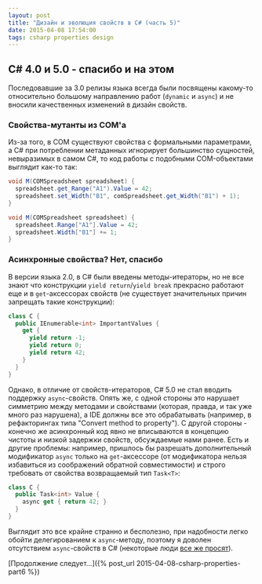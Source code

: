 ```yaml
---
layout: post
title: "Дизайн и эволюция свойств в C# (часть 5)"
date: 2015-04-08 17:54:00
tags: csharp properties design
---
```


## C# 4.0 и 5.0 - спасибо и на этом

Последовавшие за 3.0 релизы языка всегда были посвящены какому-то относительно большому направлению работ (`dynamic` и `async`) и не вносили качественных изменений в дизайн свойств.

### Свойства-мутанты из COM'а

Из-за того, в COM существуют свойства с формальными параметрами, а C# при потреблении метаданных игнорирует большинство сущностей, невыразимых в самом C#, то код работы с подобными COM-объектами выглядит как-то так:

```c#
void M(COMSpreadsheet spreadsheet) {
  spreadsheet.get_Range("A1").Value = 42;
  spreadsheet.set_Width("B1", comSpreadsheet.get_Width("B1") + 1);
}
```

```c#
void M(COMSpreadsheet spreadsheet) {
  spreadsheet.Range["A1"].Value = 42;
  spreadsheet.Width["B1"] += 1;
}
```

### Асинхронные свойства? Нет, спасибо

В версии языка 2.0, в C# были введены методы-итераторы, но не все знают что конструкции `yield return`/`yield break` прекрасно работают еще и в `get`-аксессорах свойств (не существует значительных причин запрещать такие конструкции):

```c#
class C {
  public IEnumerable<int> ImportantValues {
    get {
      yield return -1;
      yield return 0;
      yield return 42;
    }
  }
}
```

Однако, в отличие от свойств-итераторов, C# 5.0 не стал вводить поддержку `async`-свойств. Опять же, с одной стороны это нарушает симметрию между методами и свойствами (которая, правда, и так уже много раз нарушена), а IDE должны все это обрабатывать (например, в рефакторингах типа "Convert method to property"). С другой стороны - конечно же асинхронный код явно не вписываются в концепцию чистоты и низкой задержки свойств, обсуждаемые нами ранее. Есть и другие проблемы: например, пришлось бы разрешать дополнительный модификатор `async` только на `get`-аксессоре (от модификатора нельзя избавиться из соображений обратной совместимости) и строго требовать от свойства возвращаемый тип `Task<T>`:

```c#
class C {
  public Task<int> Value {
    async get { return 42; }
  }
}
```

Выглядит это все крайне странно и бесполезно, при надобности легко обойти делегированием к `async`-методу, поэтому я доволен отсутствием `async`-свойств в C# (некоторые люди [все же просят](https://github.com/dotnet/roslyn/issues/3015)).





[Продолжение следует...]({% post_url 2015-04-08-csharp-properties-part6 %})